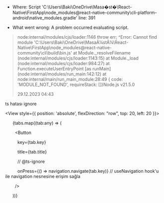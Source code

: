 * Where:
Script 'C:\Users\Baki\OneDrive\Masa�st�\React-Native\FirstApp\node_modules\@react-native-community\cli-platform-android\native_modules.gradle' line: 391

* What went wrong:
A problem occurred evaluating script.
> node:internal/modules/cjs/loader:1146  throw err;  ^Error: Cannot find module 'C:\Users\Baki\OneDrive\MasaÃ¼stÃ¼\React-Native\FirstApp\node_modules\@react-native-community\cli\build\bin.js'    at Module._resolveFilename (node:internal/modules/cjs/loader:1143:15)    at Module._load (node:internal/modules/cjs/loader:984:27)    at Function.executeUserEntryPoint [as runMain] (node:internal/modules/run_main:142:12)    at node:internal/main/run_main_module:28:49 {  code: 'MODULE_NOT_FOUND',  requireStack: []}Node.js v21.5.0
> 
> 29.12.2023  04:43



ts hatası ignore


<View style={{ position: 'absolute', flexDirection: "row", top: 20, left: 20 }}>

      {tabs.map((tab:any) => (

        <Button

          key={tab.key}

          title={tab.title}

          // @ts-ignore

          onPress={() => navigation.navigate(tab.key)} // useNavigation hook'u ile navigation nesnesine erişim sağla

        />

      ))}

    </View>